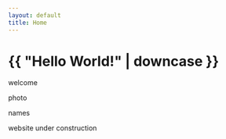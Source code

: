 ```yaml
---
layout: default
title: Home
---
```

# {{ "Hello World!" | downcase }}

welcome

photo

names

website under construction
